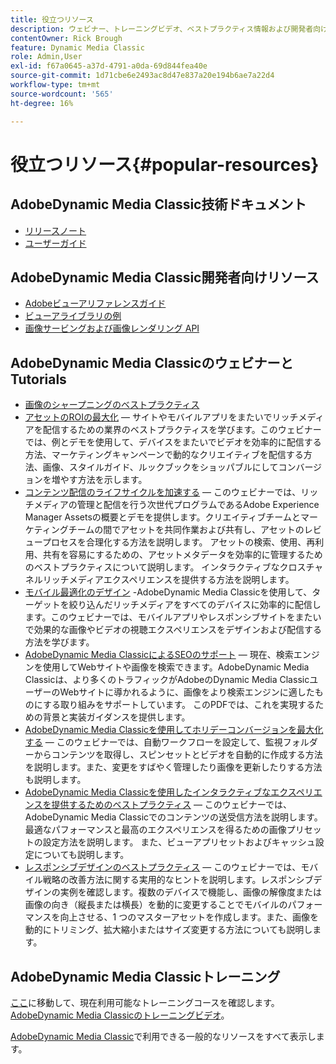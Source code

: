 ```yaml
---
title: 役立つリソース
description: ウェビナー、トレーニングビデオ、ベストプラクティス情報および開発者向けリソースへのリンクです。
contentOwner: Rick Brough
feature: Dynamic Media Classic
role: Admin,User
exl-id: f67a0645-a37d-4791-a0da-69d844fea40e
source-git-commit: 1d71cbe6e2493ac8d47e837a20e194b6ae7a22d4
workflow-type: tm+mt
source-wordcount: '565'
ht-degree: 16%

---
```


# 役立つリソース{#popular-resources}

## AdobeDynamic Media Classic技術ドキュメント

* [リリースノート](https://experienceleague.adobe.com/docs/dynamic-media-developer-resources/release-notes/s7rn2017.html)
* [ユーザーガイド](introduction.md)

## AdobeDynamic Media Classic開発者向けリソース

* [Adobeビューアリファレンスガイド](https://experienceleague.adobe.com/docs/dynamic-media-developer-resources.html)
* [ビューアライブラリの例](https://landing.adobe.com/en/na/dynamic-media/ctir-2755/live-demos.html)
* [画像サービングおよび画像レンダリング API](https://experienceleague.adobe.com/docs/dynamic-media-developer-resources.html)

## AdobeDynamic Media ClassicのウェビナーとTutorials

* [画像のシャープニングのベストプラクティス](/help/assets/s7_sharpening_images.pdf)
* [アセットのROIの最大化](https://adobecustomersuccess.adobeconnect.com/p5ar3hfrrec/?launcher=false&amp;fcsContent=true&amp;pbMode=normal&amp;proto=true)  — サイトやモバイルアプリをまたいでリッチメディアを配信するための業界のベストプラクティスを学びます。このウェビナーでは、例とデモを使用して、デバイスをまたいでビデオを効率的に配信する方法、マーケティングキャンペーンで動的なクリエイティブを配信する方法、画像、スタイルガイド、ルックブックをショッパブルにしてコンバージョンを増やす方法を示します。
* [コンテンツ配信のライフサイクルを加速する](https://adobecustomersuccess.adobeconnect.com/p88ducm9pqv/)  — このウェビナーでは、リッチメディアの管理と配信を行う次世代プログラムであるAdobe Experience Manager Assetsの概要とデモを提供します。クリエイティブチームとマーケティングチームの間でアセットを共同作業および共有し、アセットのレビュープロセスを合理化する方法を説明します。 アセットの検索、使用、再利用、共有を容易にするための、アセットメタデータを効率的に管理するためのベストプラクティスについて説明します。 インタラクティブなクロスチャネルリッチメディアエクスペリエンスを提供する方法を説明します。
* [モバイル最適化のデザイン](https://adobecustomersuccess.adobeconnect.com/p6oqd3wydif/?launcher=false&amp;fcsContent=true&amp;pbMode=normal&amp;proto=true)  -AdobeDynamic Media Classicを使用して、ターゲットを絞り込んだリッチメディアをすべてのデバイスに効率的に配信します。このウェビナーでは、モバイルアプリやレスポンシブサイトをまたいで効果的な画像やビデオの視聴エクスペリエンスをデザインおよび配信する方法を学びます。
* [AdobeDynamic Media ClassicによるSEOのサポート](/help/assets/s7_seo.pdf)  — 現在、検索エンジンを使用してWebサイトや画像を検索できます。AdobeDynamic Media Classicは、より多くのトラフィックがAdobeのDynamic Media ClassicユーザーのWebサイトに導かれるように、画像をより検索エンジンに適したものにする取り組みをサポートしています。 このPDFでは、これを実現するための背景と実装ガイダンスを提供します。
* [AdobeDynamic Media Classicを使用してホリデーコンバージョンを最大化する](https://adobecustomersuccess.adobeconnect.com/p32n1yr85c9/?proto=true)  — このウェビナーでは、自動ワークフローを設定して、監視フォルダーからコンテンツを取得し、スピンセットとビデオを自動的に作成する方法を説明します。また、変更をすばやく管理したり画像を更新したりする方法も説明します。
* [AdobeDynamic Media Classicを使用したインタラクティブなエクスペリエンスを提供するためのベストプラクティス](https://seminars.adobeconnect.com/p7wb8ej3u6d/)  — このウェビナーでは、AdobeDynamic Media Classicでのコンテンツの送受信方法を説明します。最適なパフォーマンスと最高のエクスペリエンスを得るための画像プリセットの設定方法を説明します。 また、ビューアプリセットおよびキャッシュ設定についても説明します。
* [レスポンシブデザインのベストプラクティス](https://offers.adobe.com/en/na/marketing/landings/_40458_responsive_design_live_on_demand_webinar.html)  — このウェビナーでは、モバイル戦略の改善方法に関する実用的なヒントを説明します。レスポンシブデザインの実例を確認します。複数のデバイスで機能し、画像の解像度または画像の向き（縦長または横長）を動的に変更することでモバイルのパフォーマンスを向上させる、1 つのマスターアセットを作成します。また、画像を動的にトリミング、拡大縮小またはサイズ変更する方法についても説明します。

## AdobeDynamic Media Classicトレーニング

[ここ](https://training.adobe.com/training/courses.html#product=adobe-scene7)に移動して、現在利用可能なトレーニングコースを確認します。
[AdobeDynamic Media Classicのトレーニングビデオ](https://experienceleague.adobe.com/docs/dynamic-media-classic/using/intro/training-videos.html#intro)。

[AdobeDynamic Media Classic](home.md)で利用できる一般的なリソースをすべて表示します。
